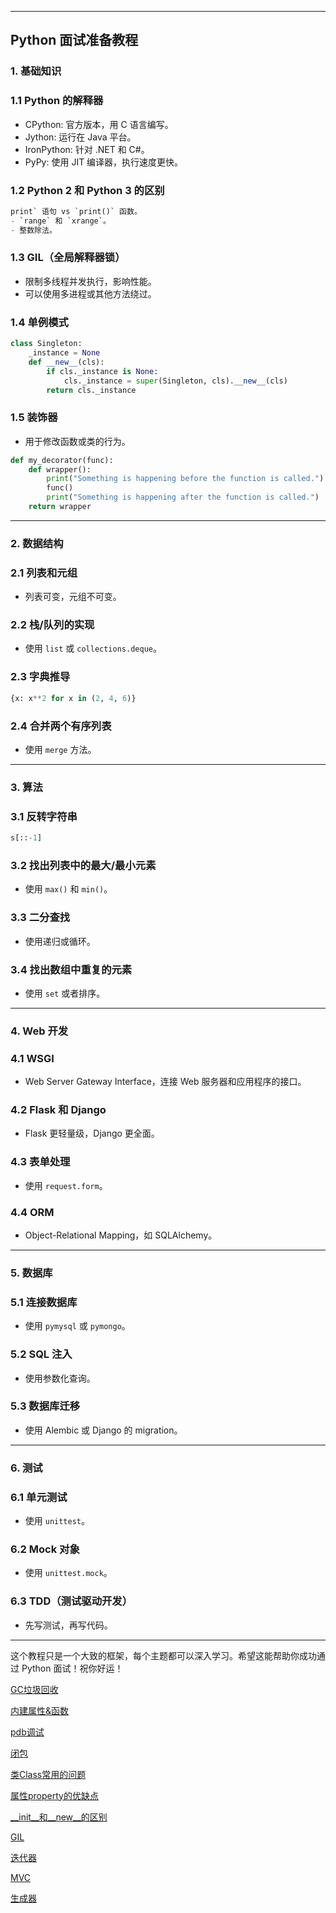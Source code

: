 
---

## Python 面试准备教程

### 1. 基础知识

### 1.1 Python 的解释器

- CPython: 官方版本，用 C 语言编写。
- Jython: 运行在 Java 平台。
- IronPython: 针对 .NET 和 C#。
- PyPy: 使用 JIT 编译器，执行速度更快。

### 1.2 Python 2 和 Python 3 的区别

```python
print` 语句 vs `print()` 函数。
- `range` 和 `xrange`。
- 整数除法。
```

### 1.3 GIL（全局解释器锁）

- 限制多线程并发执行，影响性能。
- 可以使用多进程或其他方法绕过。

### 1.4 单例模式

```python
class Singleton:
    _instance = None
    def __new__(cls):
        if cls._instance is None:
            cls._instance = super(Singleton, cls).__new__(cls)
        return cls._instance

```

### 1.5 装饰器

- 用于修改函数或类的行为。

```python
def my_decorator(func):
    def wrapper():
        print("Something is happening before the function is called.")
        func()
        print("Something is happening after the function is called.")
    return wrapper

```

---

### 2. 数据结构

### 2.1 列表和元组

- 列表可变，元组不可变。

### 2.2 栈/队列的实现

- 使用 `list` 或 `collections.deque`。

### 2.3 字典推导

```python
{x: x**2 for x in (2, 4, 6)}

```

### 2.4 合并两个有序列表

- 使用 `merge` 方法。

---

### 3. 算法

### 3.1 反转字符串

```python
s[::-1]

```

### 3.2 找出列表中的最大/最小元素

- 使用 `max()` 和 `min()`。

### 3.3 二分查找

- 使用递归或循环。

### 3.4 找出数组中重复的元素

- 使用 `set` 或者排序。

---

### 4. Web 开发

### 4.1 WSGI

- Web Server Gateway Interface，连接 Web 服务器和应用程序的接口。

### 4.2 Flask 和 Django

- Flask 更轻量级，Django 更全面。

### 4.3 表单处理

- 使用 `request.form`。

### 4.4 ORM

- Object-Relational Mapping，如 SQLAlchemy。

---

### 5. 数据库

### 5.1 连接数据库

- 使用 `pymysql` 或 `pymongo`。

### 5.2 SQL 注入

- 使用参数化查询。

### 5.3 数据库迁移

- 使用 Alembic 或 Django 的 migration。

---

### 6. 测试

### 6.1 单元测试

- 使用 `unittest`。

### 6.2 Mock 对象

- 使用 `unittest.mock`。

### 6.3 TDD（测试驱动开发）

- 先写测试，再写代码。

---

这个教程只是一个大致的框架，每个主题都可以深入学习。希望这能帮助你成功通过 Python 面试！祝你好运！

[GC垃圾回收](GC垃圾回收.md)

[内建属性&函数](内建属性&函数.md)

[pdb调试](pdb调试.md)

[闭包](闭包.md)

[类Class常用的问题](类Class常用的问题.md)

[属性property的优缺点](属性property的优缺点.md)

[__init__和__new__的区别](__init__和__new__的区别.md)

[GIL](GIL.md)

[迭代器](迭代器.md)

[MVC](MVC.md)

[生成器](生成器.md)

[^1]: 
